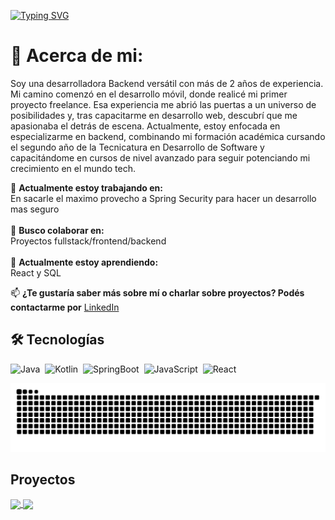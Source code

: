 [![Typing SVG](https://readme-typing-svg.herokuapp.com?color=FF3670&size=35&center=true&vCenter=true&width=1000&lines=Bienvenido!;Mi+nombre+es+Sofi👋;Soy+desarrolladora+Backend)](https://git.io/typing-svg)

# 💫 Acerca de mi:
Soy una desarrolladora Backend versátil con más de 2 años de experiencia. Mi camino comenzó en el desarrollo móvil, donde realicé mi primer proyecto freelance. Esa experiencia me abrió las puertas a un universo de posibilidades y, tras capacitarme en desarrollo web, descubrí que me apasionaba el detrás de escena.
Actualmente, estoy enfocada en especializarme en backend, combinando mi formación académica cursando el segundo año de la Tecnicatura en Desarrollo de Software y capacitándome en cursos de nivel avanzado para seguir potenciando mi crecimiento en el mundo tech.

🔭 **Actualmente estoy trabajando en:**<br>En sacarle el maximo provecho a Spring Security para hacer un desarrollo mas seguro<br><br>👯 **Busco colaborar en:**<br>Proyectos fullstack/frontend/backend<br><br>🌱 **Actualmente estoy aprendiendo:** <br>React y SQL<br>
 
 📫 **¿Te gustaría saber más sobre mí o charlar sobre proyectos? Podés contactarme por** [LinkedIn](https://www.linkedin.com/in/sofia-aguilar-developer/)

 ## 🛠 Tecnologías 
![Java](https://img.shields.io/badge/java-4d77eb.svg?style=for-the-badge&logo=java&logoColor=white)&nbsp;
![Kotlin](https://img.shields.io/badge/kotlin-9c31e9.svg?style=for-the-badge&logo=kotlin&logoColor=white)&nbsp;
![SpringBoot](https://img.shields.io/badge/springboot-6bad3d.svg?style=for-the-badge&logo=springboot&logoColor=white)&nbsp;
![JavaScript](https://img.shields.io/badge/javascript-ebe84c.svg?style=for-the-badge&logo=javascript&logoColor=black)&nbsp;
![React](https://img.shields.io/badge/react-636465.svg?style=for-the-badge&logo=react&logoColor=3194f1)&nbsp;

  <div align="center">
    <picture align="center">
      <source media="(prefers-color-scheme: dark)" srcset="https://raw.githubusercontent.com/Niefee/niefee/master/assets/github-contribution-grid-snake.svg">
      <source media="(prefers-color-scheme: light)" srcset="https://raw.githubusercontent.com/Niefee/niefee/master/assets/github-contribution-grid-snake.svg">
      <img alt="github contribution grid snake animation" src="https://raw.githubusercontent.com/Niefee/niefee/master/assets/github-contribution-grid-snake.svg">
    </picture>
</div>

## Proyectos
<a href="https://github.com/SofiaJuego/OffiSpace">
  <img align="center" src="https://github-readme-stats.vercel.app/api/pin/?username=SofiaJuego&repo=OffiSpace&theme=tokyonight&hide_border=true&show_owner=true"width="400"/>
</a>

<a href="https://github.com/SofiaJuego/DentalClinic-MVC">
  <img align="center" src="https://github-readme-stats.vercel.app/api/pin/?username=SofiaJuego&repo=DentalClinic-MVC&theme=tokyonight&hide_border=true&show_owner=true"width="400" />
</a>
